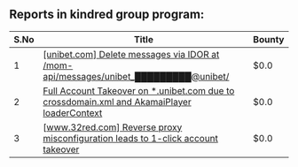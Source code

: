 ## Reports in kindred group program:
| S.No | Title | Bounty |
| ---- | ----- | ------ |
| 1 | [[unibet.com] Delete messages via IDOR at /mom-api/messages/unibet_█████████@unibet/](https://hackerone.com/reports/697412) | $0.0 |
| 2 | [Full Account Takeover on *.unibet.com due to crossdomain.xml and AkamaiPlayer loaderContext](https://hackerone.com/reports/302581) | $0.0 |
| 3 | [[www.32red.com] Reverse proxy misconfiguration leads to 1-click account takeover](https://hackerone.com/reports/1632973) | $0.0 |